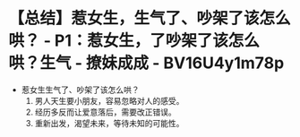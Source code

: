 # 【总结】惹女生，生气了、吵架了该怎么哄？ - P1：惹女生，了吵架了该怎么哄？生气 - 撩妹成成 - BV16U4y1m78p

-   惹女生生气了、吵架了该怎么哄？
    1.  男人天生要小朋友，容易忽略对人的感受。
    2.  经历多反而让爱意落后，需要改正错误。
    3.  重新出发，渴望未来，等待未知的可能性。